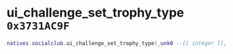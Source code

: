 # ui_challenge_set_trophy_type `0x3731AC9F`

```lua
natives.socialclub.ui_challenge_set_trophy_type(_unk0 --[[ integer ]], _unk1 --[[ integer ]])
```